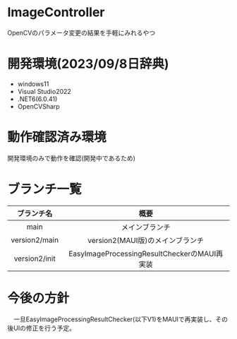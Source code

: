 # ImageController
OpenCVのパラメータ変更の結果を手軽にみれるやつ

# 開発環境(2023/09/8日辞典)
- windows11
- Visual Studio2022
- .NET6(6.0.41)
- OpenCVSharp

# 動作確認済み環境
開発環境のみで動作を確認(開発中であるため)

# ブランチ一覧
| ブランチ名 | 概要 |
| :--: | :--: |
| main | メインブランチ |
| version2/main | version2(MAUI版)のメインブランチ |
| version2/init | EasyImageProcessingResultCheckerのMAUI再実装 |

# 今後の方針
　一旦EasyImageProcessingResultChecker(以下V1)をMAUIで再実装し、その後UIの修正を行う予定。